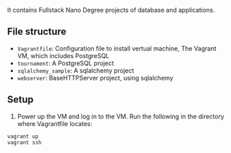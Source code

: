 It contains Fullstack Nano Degree projects of database and applications.

## File structure
- `Vagrantfile`: Configuration file to install vertual machine, The Vagrant VM, which includes PostgreSQL
- `tournament`: A PostgreSQL project
- `sqlalchemy_sample`: A sqlalchemy project
- `webserver`: BaseHTTPServer project, using sqlalchemy


## Setup
1. Power up the VM and log in to the VM.
Run the following in the directory where Vagrantfile locates:
```
vagrant up
vagrant ssh
```
